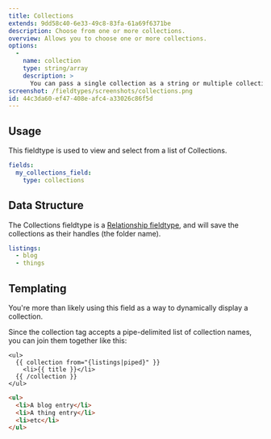 ```yaml
---
title: Collections
extends: 9dd58c40-6e33-49c8-83fa-61a69f6371be
description: Choose from one or more collections.
overview: Allows you to choose one or more collections.
options:
  -
    name: collection
    type: string/array
    description: >
      You can pass a single collection as a string or multiple collections as an array.
screenshot: /fieldtypes/screenshots/collections.png
id: 44c3da60-ef47-408e-afc4-a33026c86f5d
---
```

## Usage

This fieldtype is used to view and select from a list of Collections.

```yaml
fields:
  my_collections_field:
    type: collections
```

## Data Structure

The Collections fieldtype is a [Relationship fieldtype](/relationships#fieldtypes), and will save the collections as their handles (the folder name).

```yaml
listings:
  - blog
  - things
```

## Templating

You're more than likely using this field as a way to dynamically display a collection.

Since the collection tag accepts a pipe-delimited list of collection names, you can join them together like this:

```
<ul>
  {{ collection from="{listings|piped}" }}
    <li>{{ title }}</li>
  {{ /collection }}
</ul>
```

```html
<ul>
  <li>A blog entry</li>
  <li>A thing entry</li>
  <li>etc</li>
</ul>
```
